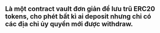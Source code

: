 ## Là một contract vault đơn giản để lưu trũ ERC20 tokens, cho phét bất kì ai deposit nhưng chỉ có các địa chỉ ủy quyền mới được withdraw.
